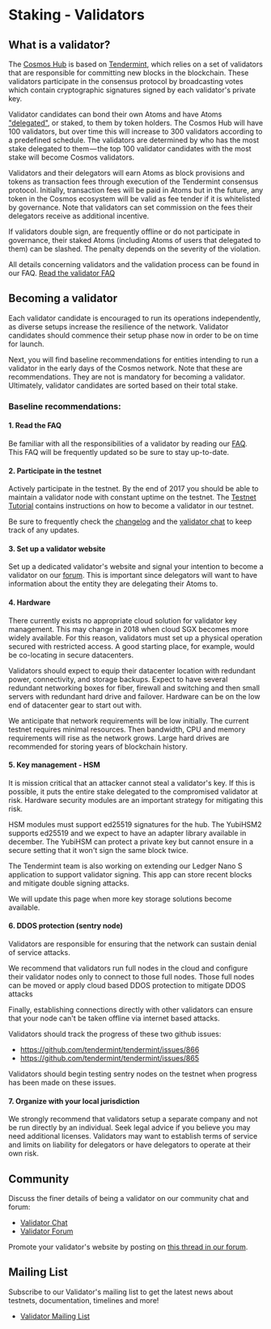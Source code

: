 # Staking - Validators

## What is a validator?

The [Cosmos Hub](/developers) is based on [Tendermint](https://tendermint.com), which relies on a set of validators that are responsible for committing new blocks in the blockchain. These validators participate in the consensus protocol by broadcasting votes which contain cryptographic signatures signed by each validator's private key.

Validator candidates can bond their own Atoms and have Atoms ["delegated"](/staking/delegators), or staked, to them by token holders. The Cosmos Hub will have 100 validators, but over time this will increase to 300 validators according to a predefined schedule. The validators are determined by who has the most stake delegated to them — the top 100 validator candidates with the most stake will become Cosmos validators.

Validators and their delegators will earn Atoms as block provisions and tokens as transaction fees through execution of the Tendermint consensus protocol. Initially, transaction fees will be paid in Atoms but in the future, any token in the Cosmos ecosystem will be valid as fee tender if it is whitelisted by governance. Note that validators can set commission on the fees their delegators receive as additional incentive.

If validators double sign, are frequently offline or do not participate in governance, their staked Atoms (including Atoms of users that delegated to them) can be slashed. The penalty depends on the severity of the violation.

All details concerning validators and the validation process can be found in our FAQ. [Read the validator FAQ](/staking/validators-faq)

## Becoming a validator

Each validator candidate is encouraged to run its operations independently, as diverse setups increase the resilience of the network. Validator candidates should commence their setup phase now in order to be on time for launch.

Next, you will find baseline recommendations for entities intending to run a validator in the early days of the Cosmos network. Note that these are recommendations. They are not is mandatory for becoming a validator. Ultimately, validator candidates are sorted based on their total stake.

### Baseline recommendations:

#### 1. Read the FAQ

Be familiar with all the responsibilities of a validator by reading our [FAQ](/staking/validators-faq). This FAQ will be frequently updated so be sure to stay up-to-date.

#### 2. Participate in the testnet

Actively participate in the testnet. By the end of 2017 you should be able to maintain a validator node with constant uptime on the testnet. The [Testnet Tutorial](/validators/tutorial) contains instructions on how to become a validator in our testnet.

Be sure to frequently check the [changelog](https://github.com/cosmos/gaia/blob/master/CHANGELOG.md) and the [validator chat](https://riot.im/app/#/room/#cosmos_validators:matrix.org) to keep track of any updates.

#### 3. Set up a validator website

Set up a dedicated validator's website and signal your intention to become a validator on our [forum](https://forum.cosmos.network/t/validator-candidates-websites/127/3). This is important since delegators will want to have information about the entity they are delegating their Atoms to.

#### 4. Hardware

There currently exists no appropriate cloud solution for validator key management. This may change in 2018 when cloud SGX becomes more widely available. For this reason, validators must set up a physical operation secured with restricted access. A good starting place, for example, would be co-locating in secure datacenters.

Validators should expect to equip their datacenter location with redundant power, connectivity, and storage backups. Expect to have several redundant networking boxes for fiber, firewall and switching and then small servers with redundant hard drive and failover. Hardware can be on the low end of datacenter gear to start out with.

We anticipate that network requirements will be low initially. The current testnet requires minimal resources. Then bandwidth, CPU and memory requirements will rise as the network grows. Large hard drives are recommended for storing years of blockchain history.

#### 5. Key management - HSM

It is mission critical that an attacker cannot steal a validator's key. If this is possible, it puts the entire stake delegated to the compromised validator at risk. Hardware security modules are an important strategy for mitigating this risk.

HSM modules must support ed25519 signatures for the hub. The YubiHSM2 supports ed25519 and we expect to have an adapter library available in december. The YubiHSM can protect a private key but cannot ensure in a secure setting that it won't sign the same block twice.

The Tendermint team is also working on extending our Ledger Nano S application to support validator signing. This app can store recent blocks and mitigate double signing attacks.

We will update this page when more key storage solutions become available.

#### 6. DDOS protection (sentry node)

Validators are responsible for ensuring that the network can sustain denial of service attacks.

We recommend that validators run full nodes in the cloud and configure their validator nodes only to connect to those full nodes. Those full nodes can be moved or apply cloud based DDOS protection to mitigate DDOS attacks

Finally, establishing connections directly with other validators can ensure that your node can't be taken offline via internet based attacks.

Validators should track the progress of these two github issues:

* https://github.com/tendermint/tendermint/issues/866
* https://github.com/tendermint/tendermint/issues/865

Validators should begin testing sentry nodes on the testnet when progress has been made on these issues.

#### 7. Organize with your local jurisdiction

We strongly recommend that validators setup a separate company and not be run directly by an individual. Seek legal advice if you believe you may need additional licenses. Validators may want to establish terms of service and limits on liability for delegators or have delegators to operate at their own risk.

## Community

Discuss the finer details of being a validator on our community chat and forum:

* [Validator Chat](https://riot.im/app/#/room/#cosmos_validators:matrix.org)
* [Validator Forum](https://forum.cosmos.network/c/validating)

Promote your validator's website by posting on [this thread in our forum](https://forum.cosmos.network/t/validator-candidates-websites/127).

## Mailing List

Subscribe to our Validator's mailing list to get the latest news about testnets, documentation, timelines and more!

* [Validator Mailing List](https://tendermint.us8.list-manage.com/subscribe?u=89d5a312be95ee3f0c9cf7ecd&id=a8e72383ff)
